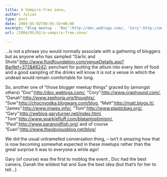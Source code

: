 ```yaml
---
title: A Vampire-free zone…
author: Julian
type: post
date: 2004-05-02T00:05:54+00:00
excerpt: "Blog meetup - 'Doc':http://doc.weblogs.com/, 'Cory':http://www.craphound.com/, 'Danah':http://www.zephoria.org/thoughts/, 'Suw':http://chocnvodka.blogware.com/blog, 'Matt':http://matt.blogs.it/, 'James':http://www.imajes.info/, 'Tom':http://www.plasticbag.org/, 'Gary':http://weblog.garyturner.net/index.html, 'Tom':http://www.sparklefluff.com/blatantoptimism/, 'Paul':http://www.paranoidfish.org/ and 'Euan':http://www.theobviousblog.net/  plus others who I have no URL for..."
url: /2004/05/02/a-vampire-free-zone/

---
```

&#8230;is not a phrase you would normally associate with a gathering of bloggers but as anyone who has sampled &#8220;Garlic and Shots&#8221;:http://www.fluidfoundation.com/venueDetails.asp?BarRef=372&#8242; penchant for putting the allium into every item of food and a good sampling of the drinks will know it is not a venue in which the undead would remain comfortable for long.

So, another one of &#8220;those blogger meetup things&#8221; graced by (amongst others) &#8220;Doc&#8221;:http://doc.weblogs.com/, &#8220;Cory&#8221;:http://www.craphound.com/, &#8220;Danah&#8221;:http://www.zephoria.org/thoughts/, &#8220;Suw&#8221;:http://chocnvodka.blogware.com/blog, &#8220;Matt&#8221;:http://matt.blogs.it/, &#8220;James&#8221;:http://www.imajes.info/, &#8220;Tom&#8221;:http://www.plasticbag.org/, &#8220;Gary&#8221;:http://weblog.garyturner.net/index.html, &#8220;Tom&#8221;:http://www.sparklefluff.com/blatantoptimism/, &#8220;Paul&#8221;:http://www.paranoidfish.org/ and of course &#8220;Euan&#8221;:http://www.theobviousblog.net/blog/

We did the usual untramelled conversation thing, &#8211; isn&#8217;t it amazing how that is now becoming somewhat expected in these meetups rather than the great surprise it was to everyone a while ago!

Gary (of course) was the first to moblog the event , Doc had the best camera, Danah the wildest hat and Suw the best idea (but that&#8217;s for her to tell&#8230;)